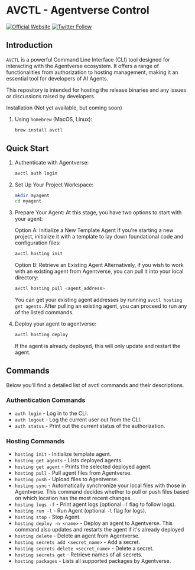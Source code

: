 # AVCTL - Agentverse Control
[![Official Website](https://img.shields.io/badge/Official%20Website-fetch.ai-blue?style=flat&logo=world&logoColor=white)](https://fetch.ai) [![Twitter Follow](https://img.shields.io/twitter/follow/fetch_ai?style=social)](https://twitter.com/fetch_ai)

## Introduction
`AVCTL` is a powerful Command Line Interface (CLI) tool designed for interacting with the Agentverse ecosystem. It offers a range of functionalities from authorization to hosting management, making it an essential tool for developers of AI Agents.

This repository is intended for hosting the release binaries and any issues or discussions raised by developers.

Installation (Not yet available, but coming soon)

1. Using `homebrew` (MacOS, Linux):
   ```bash
   brew install avctl

## Quick Start

1. Authenticate with Agentverse:
    ```bash
    avctl auth login

2. Set Up Your Project Workspace:
    ```bash
    mkdir myagent
    cd myagent
3. Prepare Your Agent:
    At this stage, you have two options to start with your agent:

    Option A: Initialize a New Template Agent
    If you're starting a new project, initialize it with a template to lay down foundational code and configuration files:
    ```bash
    avctl hosting init
    ```
    Option B: Retrieve an Existing Agent
    Alternatively, if you wish to work with an existing agent from Agentverse, you can pull it into your local directory:
    ```bash
    avctl hosting pull <agent_address>
    ```
    You can get your existing agent addresses by running `avctl hosting get agents`.
    After pulling an existing agent, you can proceed to run any of the listed commands.
4. Deploy your agent to agentverse:
    ```bash
    avctl hosting deploy
    ```
    If the agent is already deployed, this will only update and restart the agent.

## Commands

Below you'll find a detailed list of avctl commands and their descriptions.

### Authentication Commands

- `auth login` - Log in to the CLI.
- `auth logout` - Log the current user out from the CLI.
- `auth status` - Print out the current status of the authorization.

### Hosting Commands

- `hosting init` - Initialize template agent.
- `hosting get agents` - Lists deployed agents.
- `hosting get agent` - Prints the selected deployed agent.
- `hosting pull` - Pull agent files from Agentverse.
- `hosting push` - Upload files to Agentverse.
- `hosting sync` - Automatically synchronize your local files with those in Agentverse. This command decides whether to pull or push files based on which location has the most recent changes.
- `hosting logs -f` - Print agent logs (optional `-f` flag to follow logs).
- `hosting run -l` - Run Agent (optional `-l` flag for logs).
- `hosting stop` - Stop Agent.
- `hosting deploy -n <name>` - Deploy an agent to Agentverse. This command also updates and restarts the agent if it's already deployed
- `hosting delete` - Delete an agent from Agentverse.
- `hosting secrets add <secret_name>` - Add a secret.
- `hosting secrets delete <secret_name>` - Delete a secret.
- `hosting secrets get` - Retrieve names of all secrets.
- `hosting packages` - Lists all supported packages by Agentverse.

